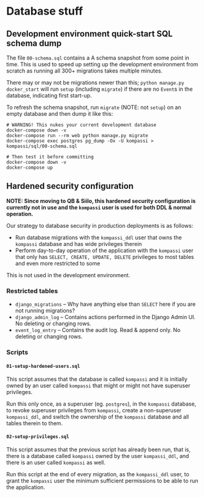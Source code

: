 # Database stuff

## Development environment quick-start SQL schema dump

The file `00-schema.sql` contains a A schema snapshot from some point in time. This is used to speed up setting up the development environment from scratch as running all 300+ migrations takes multiple minutes.

There may or may not be migrations newer than this; `python manage.py docker_start` will run `setup` (including `migrate`) if there are no `Event`s in the database, indicating first start-up.

To refresh the schema snapshot, run `migrate` (NOTE: not `setup`) on an empty database and then dump it like this:

    # WARNING! This nukes your current development database
    docker-compose down -v
    docker-compose run --rm web python manage.py migrate
    docker-compose exec postgres pg_dump -Ox -U kompassi > kompassi/sql/00-schema.sql

    # Then test it before committing
    docker-compose down -v
    docker-compose up

## Hardened security configuration

**NOTE: Since moving to QB & Siilo, this hardened security configuration is currently not in use and the `kompassi` user is used for both DDL & normal operation.**

Our strategy to database security in production deployments is as follows:

* Run database migrations with the `kompassi_ddl` user that owns the `kompassi` database and has wide privileges therein
* Perform day-to-day operation of the application with the `kompassi` user that only has `SELECT, CREATE, UPDATE, DELETE` privileges to most tables and even more restricted to some

This is not used in the development environment.

### Restricted tables

* `django_migrations` – Why have anything else than `SELECT` here if you are not running migrations?
* `django_admin_log` – Contains actions performed in the Django Admin UI. No deleting or changing rows.
* `event_log_entry` – Contains the audit log. Read & append only. No deleting or changing rows.

### Scripts

#### `01-setup-hardened-users.sql`

This script assumes that the database is called `kompassi` and it is initially owned by an user called `kompassi` that might or might not have superuser privileges.

Run this only once, as a superuser (eg. `postgres`), in the `kompassi` database, to revoke superuser privileges from `kompassi`, create a non-superuser `kompassi_ddl`, and switch the ownership of the `kompassi` database and all tables therein to them.

#### `02-setup-privileges.sql`

This script assumes that the previous script has already been run, that is, there is a database called `kompassi` owned by the user `kompassi_ddl`, and there is an user called `kompassi` as well.

Run this script at the end of every migration, as the `kompassi_ddl` user, to grant the `kompassi` user the minimum sufficient permissions to be able to run the application.
